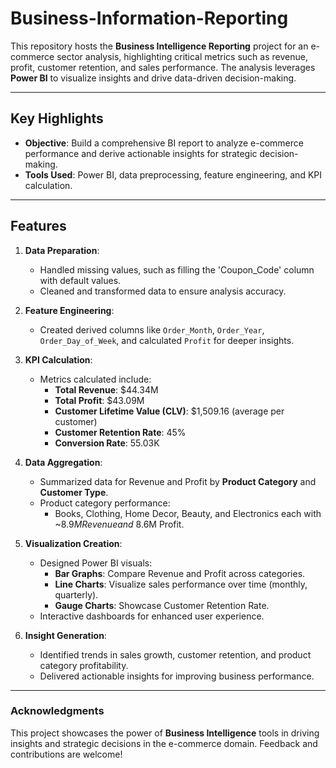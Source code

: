 # Business-Information-Reporting

This repository hosts the **Business Intelligence Reporting** project for an e-commerce sector analysis, highlighting critical metrics such as revenue, profit, customer retention, and sales performance. The analysis leverages **Power BI** to visualize insights and drive data-driven decision-making.

---

## Key Highlights
- **Objective**: Build a comprehensive BI report to analyze e-commerce performance and derive actionable insights for strategic decision-making.
- **Tools Used**: Power BI, data preprocessing, feature engineering, and KPI calculation.

---

## Features
1. **Data Preparation**:
   - Handled missing values, such as filling the 'Coupon_Code' column with default values.
   - Cleaned and transformed data to ensure analysis accuracy.

2. **Feature Engineering**:
   - Created derived columns like `Order_Month`, `Order_Year`, `Order_Day_of_Week`, and calculated `Profit` for deeper insights.

3. **KPI Calculation**:
   - Metrics calculated include:
     - **Total Revenue**: $44.34M
     - **Total Profit**: $43.09M
     - **Customer Lifetime Value (CLV)**: $1,509.16 (average per customer)
     - **Customer Retention Rate**: 45%
     - **Conversion Rate**: 55.03K

4. **Data Aggregation**:
   - Summarized data for Revenue and Profit by **Product Category** and **Customer Type**.
   - Product category performance:
     - Books, Clothing, Home Decor, Beauty, and Electronics each with ~$8.9M Revenue and ~$8.6M Profit.

5. **Visualization Creation**:
   - Designed Power BI visuals:
     - **Bar Graphs**: Compare Revenue and Profit across categories.
     - **Line Charts**: Visualize sales performance over time (monthly, quarterly).
     - **Gauge Charts**: Showcase Customer Retention Rate.
   - Interactive dashboards for enhanced user experience.

6. **Insight Generation**:
   - Identified trends in sales growth, customer retention, and product category profitability.
   - Delivered actionable insights for improving business performance.

---
### Acknowledgments
This project showcases the power of **Business Intelligence** tools in driving insights and strategic decisions in the e-commerce domain. Feedback and contributions are welcome! 
